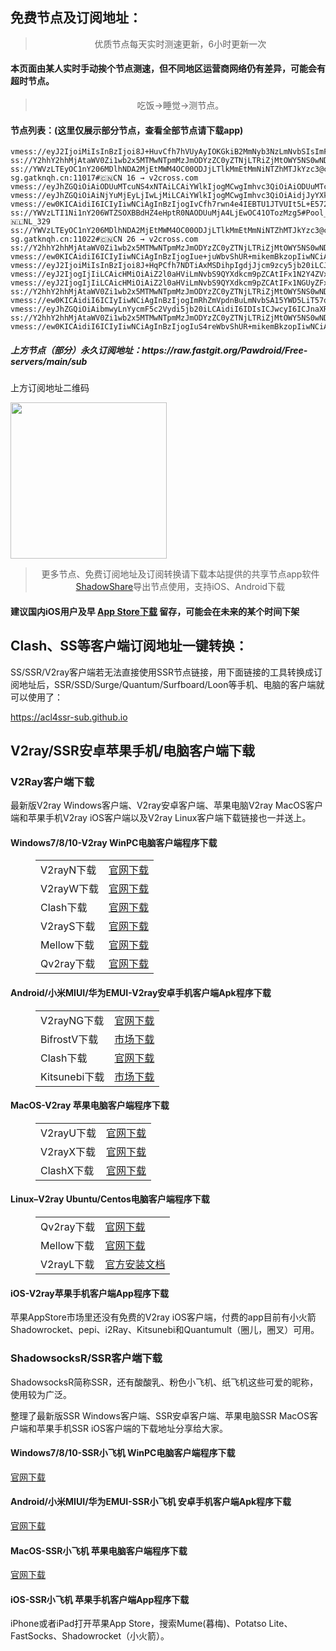 
<h2>免费节点及订阅地址：</h2>
<blockquote>
<p style="text-align: center;">优质节点每天实时测速更新，6小时更新一次</p>
</blockquote>
<h4>本页面由某人实时手动挨个节点测速，但不同地区运营商网络仍有差异，可能会有超时节点。</h4>
<blockquote>
<p style="text-align: center;">吃饭->睡觉->测节点。</p>
</blockquote>
<h4>节点列表：(这里仅展示部分节点，查看全部节点请下载app)</h4>

```vmess://eyJhZGQiOiAiMTQ0LjI0LjE0Ny41MSIsICJhaWQiOiAwLCAiaG9zdCI6ICIxNDQuMjQuMTQ3LjUxIiwgImlkIjogIjgxZDkzZjYyLTE1YTItNDk5NC1hZGI5LTBiNWQ5MDZhYWM3ZSIsICJuZXQiOiAid3MiLCAicGF0aCI6ICIvIiwgInBvcnQiOiA0NDMsICJwcyI6ICJ2MmNyb3NzLmNvbSAtIFx1NWUwY1x1ODE0YSAgMTIiLCAidGxzIjogInRscyIsICJ0eXBlIjogImF1dG8iLCAic2VjdXJpdHkiOiAiYXV0byIsICJza2lwLWNlcnQtdmVyaWZ5IjogdHJ1ZSwgInNuaSI6ICIifQ==
vmess://eyJ2IjoiMiIsInBzIjoi8J+HuvCfh7hVUyAyIOKGkiB2MmNyb3NzLmNvbSIsImFkZCI6ImE1MGI0YjY0LTc2MjItNWEzNC00NWFiLWI4NjU2OTUxNjQ3ZS5jbm5pYy5yaXAiLCJwb3J0IjoiODAiLCJ0eXBlIjoibm9uZSIsImlkIjoiODcwODc4NDktMmU4OC00OWQ1LTkxMTMtMjlhYjMyOTM5NDFhIiwiYWlkIjoiMCIsIm5ldCI6IndzIiwicGF0aCI6Ii8iLCJob3N0IjoidG1zLmRpbmd0YWxrLmNvbSIsInRscyI6IiJ9
ss://Y2hhY2hhMjAtaWV0Zi1wb2x5MTMwNTpmMzJmODYzZC0yZTNjLTRiZjMtOWY5NS0wNDlmMjJlMjMwMmQ=@apollo.cn.v4.hdsky.org:57381#%E4%B8%AD%E5%9B%BD%28TG%E9%A2%91%E9%81%93%3A%40kxswa%29
ss://YWVzLTEyOC1nY206MDlhNDA2MjEtMWM4OC00ODJjLTlkMmEtMmNiNTZhMTJkYzc3@catnet-sg.gatknqh.cn:11017#🇨🇳CN 16 → v2cross.com
vmess://eyJhZGQiOiAiODUuMTcuNS4xNTAiLCAiYWlkIjogMCwgImhvc3QiOiAiODUuMTcuNS4xNTAiLCAiaWQiOiAiNDA3MGZkZGUtNDNkNS00YjNmLWRiY2YtNzc1MWM3N2U0YmY2IiwgIm5ldCI6ICJ3cyIsICJwYXRoIjogIi9BZjU2NDV0ciIsICJwb3J0IjogMzYzMDYsICJwcyI6ICJnaXRodWIuY29tL1Bhd2Ryb2lkIC0gXHU4Mzc3XHU1MTcwXHU5NjNmXHU1OWM2XHU2NWFmXHU3Mjc5XHU0ZTM5TGVhc2VXZWJcdTY1NzBcdTYzNmVcdTRlMmRcdTVmYzMgMTEiLCAidGxzIjogIiIsICJ0eXBlIjogImF1dG8iLCAic2VjdXJpdHkiOiAiYXV0byIsICJza2lwLWNlcnQtdmVyaWZ5IjogdHJ1ZSwgInNuaSI6ICIifQ==
vmess://eyJhZGQiOiAiNjYuMjEyLjIwLjMiLCAiYWlkIjogMCwgImhvc3QiOiAidjJyYXkyLnNzci1mcmVlMi54eXoiLCAiaWQiOiAiMDQ3OWViOWQtOTk5ZC00YmZmLWFlM2YtNGY3Y2M0NDBjZTQ2IiwgIm5ldCI6ICJ3cyIsICJwYXRoIjogIi9kb25ndGFpd2FuZy5jb20iLCAicG9ydCI6IDQ0MywgInBzIjogInYyY3Jvc3MuY29tIC0gXHU3ZjhlXHU1NmZkUGFjaWZpY1JhY2tcdTY3M2FcdTYyM2YgMjMiLCAidGxzIjogInRscyIsICJ0eXBlIjogImF1dG8iLCAic2VjdXJpdHkiOiAiYXV0byIsICJza2lwLWNlcnQtdmVyaWZ5IjogdHJ1ZSwgInNuaSI6ICIifQ==
vmess://ew0KICAidiI6ICIyIiwNCiAgInBzIjogIvCfh7rwn4e4IEBTU1JTVUIt5L+E572X5pavVjAxLeS7mOi0ueaOqOiNkDp2MmNyb3NzLmNvbSIsDQogICJhZGQiOiAid3d3LmRpZ2l0YWxvY2Vhbi5jb20iLA0KICAicG9ydCI6ICI4MCIsDQogICJpZCI6ICI1MWZhMjY1YS0zMWY1LTQ0ZjItYjM1NC01YjJlMzUxZTJjZGYiLA0KICAiYWlkIjogIjAiLA0KICAic2N5IjogImF1dG8iLA0KICAibmV0IjogIndzIiwNCiAgInR5cGUiOiAibm9uZSIsDQogICJob3N0IjogInNzcnN1Yi52MDEuYXN1a2EuYnV6eiIsDQogICJwYXRoIjogIi9hcGkvdjMvZG93bmxvYWQuZ2V0RmlsZSIsDQogICJ0bHMiOiAiIiwNCiAgInNuaSI6ICIiLA0KICAiYWxwbiI6ICIiDQp9
ss://YWVzLTI1Ni1nY206WTZSOXBBdHZ4eHptR0NAODUuMjA4LjEwOC41OTozMzg5#Pool_🇳🇱NL_329
ss://YWVzLTEyOC1nY206MDlhNDA2MjEtMWM4OC00ODJjLTlkMmEtMmNiNTZhMTJkYzc3@catnet-sg.gatknqh.cn:11022#🇨🇳CN 26 → v2cross.com
ss://Y2hhY2hhMjAtaWV0Zi1wb2x5MTMwNTpmMzJmODYzZC0yZTNjLTRiZjMtOWY5NS0wNDlmMjJlMjMwMmQ=@apollo.cn.v4.hdsky.org:24765#%E4%B8%AD%E5%9B%BD%28TG%E9%A2%91%E9%81%93%3A%40kxswa%29
vmess://ew0KICAidiI6ICIyIiwNCiAgInBzIjogIue+juWbvShUR+mikemBkzopIiwNCiAgImFkZCI6ICJzZy1sYi52aGF4Lm5ldCIsDQogICJwb3J0IjogIjgwIiwNCiAgImlkIjogIjZmZWExNjQ5LTQyNWItNDA5Mi1iZjUzLTI5NzkyMTUyYzkyNSIsDQogICJhaWQiOiAiMCIsDQogICJzY3kiOiAiYXV0byIsDQogICJuZXQiOiAid3MiLA0KICAidHlwZSI6ICJub25lIiwNCiAgImhvc3QiOiAiem9vbS51cyIsDQogICJwYXRoIjogIi9zc2hraXQvRGVyb3hieGI3LzYzNTMwYjQ4NTlhNWYvIiwNCiAgInRscyI6ICIiLA0KICAic25pIjogIiIsDQogICJhbHBuIjogIiINCn0=
vmess://eyJ2IjoiMiIsInBzIjoi8J+HqPCfh7NDTiAxMSDihpIgdjJjcm9zcy5jb20iLCJhZGQiOiJwcHktdW5pY29tLmdhdGtucWguY24iLCJwb3J0IjoiMjYwMDQiLCJ0eXBlIjoibm9uZSIsImlkIjoiOTY5YTI0NDUtMDRkOC0zZjM1LWFiZTAtMTVmZDMxZTA1NTg1IiwiYWlkIjoiMCIsIm5ldCI6InRjcCIsInBhdGgiOiIvIiwiaG9zdCI6InRtcy5kaW5ndGFsay5jb20iLCJ0bHMiOiIifQ==
vmess://eyJ2IjogIjIiLCAicHMiOiAiZ2l0aHViLmNvbS9QYXdkcm9pZCAtIFx1N2Y4ZVx1NTZmZENsb3VkRmxhcmVcdTgyODJcdTcwYjkgOCIsICJhZGQiOiAiMTcyLjY0LjE1NC4yMjIiLCAicG9ydCI6ICI0NDMiLCAiaWQiOiAiZmNmYWVjOTEtNjA5Ni00NGQ4LTk1NmMtNzg2OGQ5ZTg3NGIxIiwgImFpZCI6ICIwIiwgInNjeSI6ICJhdXRvIiwgIm5ldCI6ICJ3cyIsICJ0eXBlIjogIm5vbmUiLCAiaG9zdCI6ICJsZzEuY2ZjZG4xLnh5eiIsICJwYXRoIjogIi9yYXkiLCAidGxzIjogInRscyIsICJzbmkiOiAiIn0=
vmess://eyJ2IjogIjIiLCAicHMiOiAiZ2l0aHViLmNvbS9QYXdkcm9pZCAtIFx1NGUyZFx1NTZmZFx1OTYzZlx1OTFjY1x1NGU5MSAxMCIsICJhZGQiOiAiOC4yMTkuMTczLjIiLCAicG9ydCI6ICI0NDMiLCAidHlwZSI6ICJub25lIiwgImlkIjogIjkxNjQ2ZjlhLWI0ZTktNGFjYS1iZmUzLTg4OTJiM2U1OGZlNyIsICJhaWQiOiAiMCIsICJuZXQiOiAid3MiLCAicGF0aCI6ICIvcmF5IiwgImhvc3QiOiAibGczMC5jZmNkbjMueHl6IiwgInRscyI6ICJ0bHMifQ==
ss://Y2hhY2hhMjAtaWV0Zi1wb2x5MTMwNTpmMzJmODYzZC0yZTNjLTRiZjMtOWY5NS0wNDlmMjJlMjMwMmQ=@apollo.cn.v4.hdsky.org:12531#%E4%B8%AD%E5%9B%BD%28TG%E9%A2%91%E9%81%93%3A%40kxswa%29
vmess://ew0KICAidiI6ICIyIiwNCiAgInBzIjogImRhZmVpdnBuLmNvbSA15YWD5LiT57q/5py65Zy6IiwNCiAgImFkZCI6ICJ6ZmQtbW9ibGV2Mi5nYXRrbnFoLmNuIiwNCiAgInBvcnQiOiAiMTYxMTMiLA0KICAiaWQiOiAiZjFkMzlmZTEtYmZhMy0zNGZmLTg2YTItMjkyNTBhZjAzMTgzIiwNCiAgImFpZCI6ICIwIiwNCiAgInNjeSI6ICJhdXRvIiwNCiAgIm5ldCI6ICJ0Y3AiLA0KICAidHlwZSI6ICJub25lIiwNCiAgImhvc3QiOiAiIiwNCiAgInBhdGgiOiAiIiwNCiAgInRscyI6ICIiLA0KICAic25pIjogIiIsDQogICJhbHBuIjogIiINCn0=
vmess://eyJhZGQiOiAibmwyLnYycmF5c2Vydi5jb20iLCAidiI6IDIsICJwcyI6ICJnaXRodWIuY29tL1Bhd2Ryb2lkIC0gXHU4Mzc3XHU1MTcwXHU5NjNmXHU1OWM2XHU2NWFmXHU3Mjc5XHU0ZTM5T25saW5lIFMuQS5TIDE2IiwgInBvcnQiOiAiODAiLCAiaWQiOiAiMzY0Y2Y2OGQtODgyMS00ZTU3LTgxODktMGQxNmJhYzMxYTU4IiwgImFpZCI6ICIwIiwgInNjeSI6ICJhdXRvIiwgIm5ldCI6ICJ3cyIsICJ0eXBlIjogIiIsICJob3N0IjogIm5sMi52MnJheXNlcnYuY29tIiwgInRscyI6ICIiLCAicGF0aCI6ICIvc3Nob2NlYW4ifQ==
ss://Y2hhY2hhMjAtaWV0Zi1wb2x5MTMwNTpmMzJmODYzZC0yZTNjLTRiZjMtOWY5NS0wNDlmMjJlMjMwMmQ=@apollo.cn.v4.hdsky.org:28178#%E4%B8%AD%E5%9B%BD%28TG%E9%A2%91%E9%81%93%3A%40kxswa%29
vmess://ew0KICAidiI6ICIyIiwNCiAgInBzIjogIuS4reWbvShUR+mikemBkzopIiwNCiAgImFkZCI6ICJ6ZmQtbW9ibGUuZ2F0a25xaC5jbiIsDQogICJwb3J0IjogIjE2MTMxIiwNCiAgImlkIjogImYxZDM5ZmUxLWJmYTMtMzRmZi04NmEyLTI5MjUwYWYwMzE4MyIsDQogICJhaWQiOiAiMCIsDQogICJzY3kiOiAiYXV0byIsDQogICJuZXQiOiAidGNwIiwNCiAgInR5cGUiOiAibm9uZSIsDQogICJob3N0IjogIiIsDQogICJwYXRoIjogIiIsDQogICJ0bHMiOiAiIiwNCiAgInNuaSI6ICIiLA0KICAiYWxwbiI6ICIiDQp9
```
<h5>上方节点（部分）永久订阅地址：https://raw.fastgit.org/Pawdroid/Free-servers/main/sub</h5>
<p>上方订阅地址二维码</p>
<img src='https://raw.fastgit.org/Pawdroid/Free-servers/main/sub.png' width=250 height=250>
<blockquote style='text-align: center;'>更多节点、免费订阅地址及订阅转换请下载本站提供的共享节点app软件<a href='https://shadowshare.v2cross.com'>ShadowShare</a>导出节点使用，支持iOS、Android下载</blockquote>
<h4>建议国内iOS用户及早 <a href='https://apps.apple.com/cn/app/shadowshare/id1612647259'>App Store下载</a> 留存，可能会在未来的某个时间下架</h4>

<div class="nv-content-wrap entry-content">
<h2>Clash、SS等客户端订阅地址一键转换：</h2>
<p>SS/SSR/V2ray客户端若无法直接使用SSR节点链接，用下面链接的工具转换成订阅地址后，SSR/SSD/Surge/Quantum/Surfboard/Loon等手机、电脑的客户端就可以使用了：</p>
<p><a href="https://acl4ssr-sub.github.io" target="_blank" rel="noreferrer noopener nofollow">https://acl4ssr-sub.github.io</a></p>
<h2>V2ray/SSR安卓苹果手机/电脑客户端下载</h2>
<h3>V2Ray客户端下载</h3>
<p>最新版V2ray Windows客户端、V2ray安卓客户端、苹果电脑V2ray MacOS客户端和苹果手机V2ray iOS客户端以及V2ray Linux客户端下载链接也一并送上。</p>
<h4>Windows7/8/10-<strong>V2ray WinPC电脑客户端</strong>程序下载</h4>
<figure class="wp-block-table alignwide is-style-stripes"><table><tbody><tr><td>V2rayN下载</td><td><a href="https://github.com/2dust/v2rayN/releases" target="_blank" rel="noreferrer noopener">官网下载</a></td></tr><tr><td>V2rayW下载</td><td><a href="https://github.com/Cenmrev/V2RayW/releases" target="_blank" rel="noreferrer noopener">官网下载</a></td></tr><tr><td>Clash下载</td><td><a href="https://github.com/Fndroid/clash_for_windows_pkg/releases" target="_blank" rel="noreferrer noopener">官网下载</a></td></tr><tr><td>V2rayS下载</td><td><a href="https://github.com/Shinlor/V2RayS/releases" target="_blank" rel="noreferrer noopener">官网下载</a></td></tr><tr><td>Mellow下载</td><td><a href="https://github.com/mellow-io/mellow/releases" target="_blank" rel="noreferrer noopener">官网下载</a></td></tr><tr><td>Qv2ray下载</td><td><a href="https://github.com/Qv2ray/Qv2ray" target="_blank" rel="noreferrer noopener">官网下载</a></td></tr></tbody></table></figure>
<h4><strong>Android/小米MIUI/华为EMUI-V2ray安卓手机客户端</strong>Apk程序下载</h4>
<figure class="wp-block-table alignwide is-style-stripes"><table><tbody><tr><td>V2rayNG下载</td><td><a href="https://github.com/2dust/v2rayNG/releases" target="_blank" rel="noreferrer noopener">官网下载</a></td></tr><tr><td>BifrostV下载</td><td><a rel="noreferrer noopener" href="https://www.appsapk.com/downloading/latest/com.github.dawndiy.bifrostv-0.6.8.apk" target="_blank">市场下载</a></td></tr><tr><td>Clash下载</td><td><a href="https://github.com/Kr328/ClashForAndroid/releases" target="_blank" rel="noreferrer noopener">官网下载</a></td></tr><tr><td>Kitsunebi下载</td><td><a rel="noreferrer noopener" href="https://apkpure.com/kitsunebi/fun.kitsunebi.kitsunebi4android" target="_blank">市场下载</a></td></tr></tbody></table></figure>
<h4><strong>MacOS-V2ray <strong>苹果电脑</strong>客户端</strong>程序下载</h4>
<figure class="wp-block-table alignwide is-style-stripes"><table><tbody><tr><td>V2rayU下载</td><td><a href="https://github.com/yanue/V2rayU/releases" target="_blank" rel="noreferrer noopener">官网下载</a></td></tr><tr><td>V2rayX下载</td><td><a href="https://github.com/Cenmrev/V2RayX/releases" target="_blank" rel="noreferrer noopener">官网下载</a></td></tr><tr><td>ClashX下载</td><td><a href="https://github.com/yichengchen/clashX/releases" target="_blank" rel="noreferrer noopener">官网下载</a></td></tr></tbody></table></figure>
<h4><strong>Linux</strong>–<strong>V2ray Ubuntu/Centos电脑客户端</strong>程序下载</h4>
<figure class="wp-block-table alignwide is-style-stripes"><table><tbody><tr><td>Qv2ray下载</td><td><a href="https://github.com/Qv2ray/Qv2ray" target="_blank" rel="noreferrer noopener">官网下载</a></td></tr><tr><td>Mellow下载</td><td><a href="https://github.com/mellow-io/mellow/releases" target="_blank" rel="noreferrer noopener">官网下载</a></td></tr><tr><td>V2rayL下载</td><td><a rel="noreferrer noopener" href="https://github.com/jiangxufeng/v2rayL" target="_blank">官方安装文档</a></td></tr></tbody></table></figure>
<h4>iOS-<strong>V2ray苹果<strong>手机客户端</strong>App程序</strong>下载</h4>
<p>苹果AppStore市场里还没有免费的V2ray iOS客户端，付费的app目前有小火箭Shadowrocket、pepi、i2Ray、Kitsunebi和Quantumult（圈儿，圈叉）可用。</p>
<h3>ShadowsocksR/SSR客户端下载</h3>
<p>ShadowsocksR简称SSR，还有酸酸乳、粉色小飞机、纸飞机这些可爱的昵称，使用较为广泛。</p>
<p>整理了最新版SSR Windows客户端、SSR安卓客户端、苹果电脑SSR MacOS客户端和苹果手机SSR iOS客户端的下载地址分享给大家。</p>
<h4><strong>Windows7/8/10-<strong>SSR小飞机 WinPC电脑客户端</strong>程序下载</strong></h4>
<p><a rel="noreferrer noopener" href="https://github.com/shadowsocksrr/shadowsocksr-csharp/releases" target="_blank">官网下载</a></p>
<h4><strong><strong>Android/小米MIUI/华为EMUI-SSR小飞机 安卓手机客户端</strong>Apk程序下载</strong></h4>
<p><a rel="noreferrer noopener" href="https://github.com/shadowsocksrr/shadowsocksr-android/releases" target="_blank">官网下载</a></p>
<h4><strong><strong>MacOS-SSR小飞机 苹果电脑客户端</strong>程序下载</strong></h4>
<p><a href="https://github.com/qinyuhang/ShadowsocksX-NG-R/releases" target="_blank" rel="noreferrer noopener">官网下载</a></p>
<h4><strong>iOS-<strong>SSR小飞机 苹果手机客户端App程序</strong></strong>下载</h4>
<p>iPhone或者iPad打开苹果App Store，搜索Mume(暮梅)、Potatso Lite、FastSocks、Shadowrocket（小火箭）。</p>
